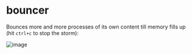 # bouncer
Bounces more and more processes of its own content till memory fills up (hit `ctrl+c` to stop the storm):

![image](https://github.com/asafravid/bouncer/assets/46109899/055b63a9-9329-419d-8417-c98d1d131790)

